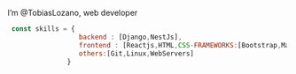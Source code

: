  I’m @TobiasLozano, web developer
```js
 const skills = {
                  backend : [Django,NestJs],
                  frontend : [Reactjs,HTML,CSS-FRAMEWORKS:[Bootstrap,MaterialUI,Tailwind],
                  others:[Git,Linux,WebServers]
               }
 ```


